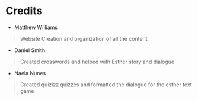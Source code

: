 # Credits

- Matthew Williams
> Website Creation and organization of all the content
- Daniel Smith  
> Created crosswords and helped with Esther story and dialogue
- Naela Nunes
> Created quizizz quizzes and formatted the dialogue for the esther text game
